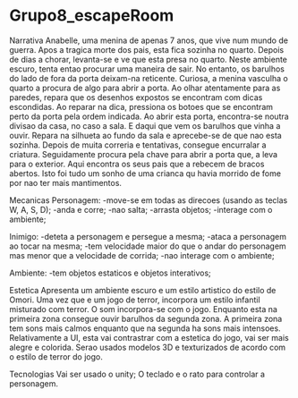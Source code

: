 # Grupo8_escapeRoom
Narrativa
Anabelle, uma menina de apenas 7 anos, que vive num mundo de guerra. Apos a tragica morte dos pais, esta fica sozinha no quarto. Depois de dias a chorar, levanta-se e ve que esta presa no quarto. Neste ambiente escuro, tenta entao procurar uma maneira de sair. No entanto, os barulhos do lado de fora da porta deixam-na reticente.
Curiosa, a menina vasculha o quarto a procura de algo para abrir a porta. Ao olhar atentamente para as paredes, repara que os desenhos expostos se encontram com dicas escondidas. Ao reparar na dica, pressiona  os botoes que se encontram perto da porta pela ordem indicada.
Ao abrir esta porta, encontra-se noutra divisao da casa, no caso a sala. E daqui que vem os barulhos que vinha a ouvir. Repara na silhueta ao fundo da sala e aprecebe-se de que nao esta sozinha. Depois de muita correria e tentativas, consegue encurralar a criatura. Seguidamente procura pela chave para abrir a porta que, a leva para o exterior. Aqui encontra os seus pais que a rebecem de bracos abertos. Isto foi tudo um sonho de uma crianca qu havia morrido de fome por nao ter mais mantimentos.

Mecanicas
Personagem:
-move-se em todas as direcoes (usando as teclas W, A, S, D);
-anda e corre;
-nao salta;
-arrasta objetos;
-interage com o ambiente;

Inimigo:
-deteta a personagem e persegue a mesma;
-ataca a personagem ao tocar na mesma;
-tem velocidade maior do que o andar do personagem mas menor que a velocidade de corrida;
-nao interage com o ambiente;

Ambiente:
-tem objetos estaticos e objetos interativos;

Estetica
Apresenta um ambiente escuro e um estilo artistico do estilo de Omori. Uma vez que e um jogo de terror, incorpora um estilo infantil misturado com terror.
O som incorpora-se com o jogo. Enquanto esta na primeira zona consegue ouvir barulhos da segunda zona. A primeira zona tem sons mais calmos enquanto que na segunda ha sons mais intensoes.
Relativamente a UI, esta vai contrastrar com a estetica do jogo, vai ser mais alegre e colorida.
Serao usados modelos 3D e texturizados de acordo com o estilo de terror do jogo.

Tecnologias
Vai ser usado o unity;
O teclado e o rato para controlar a personagem.



